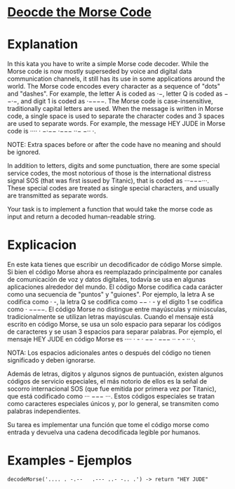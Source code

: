 # [Deocde the Morse Code](https://www.codewars.com/kata/54b724efac3d5402db00065e)

# Explanation
In this kata you have to write a simple Morse code decoder. While the Morse code is now mostly superseded by voice and digital data communication channels, it still has its use in some applications
around the world. The Morse code encodes every character as a sequence of "dots" and "dashes". For example, the letter A is coded as ·−, letter Q is coded as −−·−, and digit 1 is coded as ·−−−−.
The Morse code is case-insensitive, traditionally capital letters are used. When the message is written in Morse code, a single space is used to separate the character codes and 3 spaces are used
to separate words. For example, the message HEY JUDE in Morse code is ···· · −·−−   ·−−− ··− −·· ·.

NOTE: Extra spaces before or after the code have no meaning and should be ignored.

In addition to letters, digits and some punctuation, there are some special service codes, the most notorious of those is the international distress signal SOS (that was first issued by Titanic),
that is coded as ···−−−···. These special codes are treated as single special characters, and usually are transmitted as separate words.

Your task is to implement a function that would take the morse code as input and return a decoded human-readable string.

# Explicacion
En este kata tienes que escribir un decodificador de código Morse simple. Si bien el código Morse ahora es reemplazado principalmente por canales de comunicación de voz y datos digitales, todavía se
usa en algunas aplicaciones alrededor del mundo. El código Morse codifica cada carácter como una secuencia de "puntos" y "guiones". Por ejemplo, la letra A se codifica como · -, la letra Q se codifica
como −− · - y el dígito 1 se codifica como · −−−−. El código Morse no distingue entre mayúsculas y minúsculas, tradicionalmente se utilizan letras mayúsculas. Cuando el mensaje está escrito en código Morse,
se usa un solo espacio para separar los códigos de caracteres y se usan 3 espacios para separar palabras. Por ejemplo, el mensaje HEY JUDE en código Morse es ···· · - · −− · −−− ·· - - ·· ·.

NOTA: Los espacios adicionales antes o después del código no tienen significado y deben ignorarse.

Además de letras, dígitos y algunos signos de puntuación, existen algunos códigos de servicio especiales, el más notorio de ellos es la señal de socorro internacional SOS
(que fue emitida por primera vez por Titanic), que está codificado como ··· −−− ···. Estos códigos especiales se tratan como caracteres especiales únicos y, por lo general, se transmiten como palabras
independientes.

Su tarea es implementar una función que tome el código morse como entrada y devuelva una cadena decodificada legible por humanos.


# Examples - Ejemplos
`decodeMorse('.... . -.--   .--- ..- -.. .') -> return "HEY JUDE"`